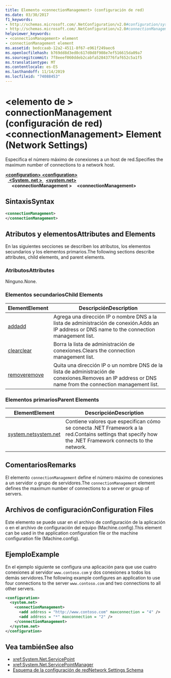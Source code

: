 ```yaml
---
title: Elemento <connectionManagement> (configuración de red)
ms.date: 03/30/2017
f1_keywords:
- http://schemas.microsoft.com/.NetConfiguration/v2.0#configuration/system.net/connectionManagement
- http://schemas.microsoft.com/.NetConfiguration/v2.0#connectionManagement
helpviewer_keywords:
- <connectionManagement> element
- connectionManagement element
ms.assetid: bedccaab-12a2-4511-8f67-e961f249aec6
ms.openlocfilehash: b769dd8d3ed0c617d0d8f908e7ef516615da09a7
ms.sourcegitcommit: 7f8eeef060ddeb2cabfa52843776faf652c5a1f5
ms.translationtype: MT
ms.contentlocale: es-ES
ms.lasthandoff: 11/14/2019
ms.locfileid: "74088453"
---
```

# <a name="connectionmanagement-element-network-settings"></a><span data-ttu-id="62b18-102">\<elemento de > connectionManagement (configuración de red)</span><span class="sxs-lookup"><span data-stu-id="62b18-102">\<connectionManagement> Element (Network Settings)</span></span>
<span data-ttu-id="62b18-103">Especifica el número máximo de conexiones a un host de red.</span><span class="sxs-lookup"><span data-stu-id="62b18-103">Specifies the maximum number of connections to a network host.</span></span>  

<span data-ttu-id="62b18-104">[ **\<configuration>** ](../configuration-element.md)</span><span class="sxs-lookup"><span data-stu-id="62b18-104">[**\<configuration>**](../configuration-element.md)</span></span>\
<span data-ttu-id="62b18-105">&nbsp;&nbsp;[ **\<System. net >** ](system-net-element-network-settings.md)</span><span class="sxs-lookup"><span data-stu-id="62b18-105">&nbsp;&nbsp;[**\<system.net>**](system-net-element-network-settings.md)</span></span>\
<span data-ttu-id="62b18-106">&nbsp;&nbsp;&nbsp;&nbsp; **\<connectionManagement >**</span><span class="sxs-lookup"><span data-stu-id="62b18-106">&nbsp;&nbsp;&nbsp;&nbsp;**\<connectionManagement>**</span></span>

## <a name="syntax"></a><span data-ttu-id="62b18-107">Sintaxis</span><span class="sxs-lookup"><span data-stu-id="62b18-107">Syntax</span></span>  
  
```xml  
<connectionManagement>   
</connectionManagement>  
```  
  
## <a name="attributes-and-elements"></a><span data-ttu-id="62b18-108">Atributos y elementos</span><span class="sxs-lookup"><span data-stu-id="62b18-108">Attributes and Elements</span></span>  
 <span data-ttu-id="62b18-109">En las siguientes secciones se describen los atributos, los elementos secundarios y los elementos primarios.</span><span class="sxs-lookup"><span data-stu-id="62b18-109">The following sections describe attributes, child elements, and parent elements.</span></span>  
  
### <a name="attributes"></a><span data-ttu-id="62b18-110">Atributos</span><span class="sxs-lookup"><span data-stu-id="62b18-110">Attributes</span></span>  
 <span data-ttu-id="62b18-111">Ninguno.</span><span class="sxs-lookup"><span data-stu-id="62b18-111">None.</span></span>  
  
### <a name="child-elements"></a><span data-ttu-id="62b18-112">Elementos secundarios</span><span class="sxs-lookup"><span data-stu-id="62b18-112">Child Elements</span></span>  
  
|<span data-ttu-id="62b18-113">**Element**</span><span class="sxs-lookup"><span data-stu-id="62b18-113">**Element**</span></span>|<span data-ttu-id="62b18-114">**Descripción**</span><span class="sxs-lookup"><span data-stu-id="62b18-114">**Description**</span></span>|  
|-----------------|---------------------|  
|[<span data-ttu-id="62b18-115">add</span><span class="sxs-lookup"><span data-stu-id="62b18-115">add</span></span>](add-element-for-connectionmanagement-network-settings.md)|<span data-ttu-id="62b18-116">Agrega una dirección IP o nombre DNS a la lista de administración de conexión.</span><span class="sxs-lookup"><span data-stu-id="62b18-116">Adds an IP address or DNS name to the connection management list.</span></span>|  
|[<span data-ttu-id="62b18-117">clear</span><span class="sxs-lookup"><span data-stu-id="62b18-117">clear</span></span>](clear-element-for-connectionmanagement-network-settings.md)|<span data-ttu-id="62b18-118">Borra la lista de administración de conexiones.</span><span class="sxs-lookup"><span data-stu-id="62b18-118">Clears the connection management list.</span></span>|  
|[<span data-ttu-id="62b18-119">remove</span><span class="sxs-lookup"><span data-stu-id="62b18-119">remove</span></span>](remove-element-for-connectionmanagement-network-settings.md)|<span data-ttu-id="62b18-120">Quita una dirección IP o un nombre DNS de la lista de administración de conexiones.</span><span class="sxs-lookup"><span data-stu-id="62b18-120">Removes an IP address or DNS name from the connection management list.</span></span>|  
  
### <a name="parent-elements"></a><span data-ttu-id="62b18-121">Elementos primarios</span><span class="sxs-lookup"><span data-stu-id="62b18-121">Parent Elements</span></span>  
  
|<span data-ttu-id="62b18-122">**Element**</span><span class="sxs-lookup"><span data-stu-id="62b18-122">**Element**</span></span>|<span data-ttu-id="62b18-123">**Descripción**</span><span class="sxs-lookup"><span data-stu-id="62b18-123">**Description**</span></span>|  
|-----------------|---------------------|  
|[<span data-ttu-id="62b18-124">system.net</span><span class="sxs-lookup"><span data-stu-id="62b18-124">system.net</span></span>](system-net-element-network-settings.md)|<span data-ttu-id="62b18-125">Contiene valores que especifican cómo se conecta .NET Framework a la red.</span><span class="sxs-lookup"><span data-stu-id="62b18-125">Contains settings that specify how the .NET Framework connects to the network.</span></span>|  
  
## <a name="remarks"></a><span data-ttu-id="62b18-126">Comentarios</span><span class="sxs-lookup"><span data-stu-id="62b18-126">Remarks</span></span>  
 <span data-ttu-id="62b18-127">El elemento `connectionManagement` define el número máximo de conexiones a un servidor o grupo de servidores.</span><span class="sxs-lookup"><span data-stu-id="62b18-127">The `connectionManagement` element defines the maximum number of connections to a server or group of servers.</span></span>  
  
## <a name="configuration-files"></a><span data-ttu-id="62b18-128">Archivos de configuración</span><span class="sxs-lookup"><span data-stu-id="62b18-128">Configuration Files</span></span>  
 <span data-ttu-id="62b18-129">Este elemento se puede usar en el archivo de configuración de la aplicación o en el archivo de configuración del equipo (Machine.config).</span><span class="sxs-lookup"><span data-stu-id="62b18-129">This element can be used in the application configuration file or the machine configuration file (Machine.config).</span></span>  
  
## <a name="example"></a><span data-ttu-id="62b18-130">Ejemplo</span><span class="sxs-lookup"><span data-stu-id="62b18-130">Example</span></span>  
 <span data-ttu-id="62b18-131">En el ejemplo siguiente se configura una aplicación para que use cuatro conexiones al servidor `www.contoso.com` y dos conexiones a todos los demás servidores.</span><span class="sxs-lookup"><span data-stu-id="62b18-131">The following example configures an application to use four connections to the server `www.contoso.com` and two connections to all other servers.</span></span>  
  
```xml  
<configuration>  
  <system.net>  
    <connectionManagement>  
      <add address = "http://www.contoso.com" maxconnection = "4" />  
      <add address = "*" maxconnection = "2" />  
    </connectionManagement>  
  </system.net>  
</configuration>  
```  
  
## <a name="see-also"></a><span data-ttu-id="62b18-132">Vea también</span><span class="sxs-lookup"><span data-stu-id="62b18-132">See also</span></span>

- <xref:System.Net.ServicePoint>
- <xref:System.Net.ServicePointManager>
- [<span data-ttu-id="62b18-133">Esquema de la configuración de red</span><span class="sxs-lookup"><span data-stu-id="62b18-133">Network Settings Schema</span></span>](index.md)

